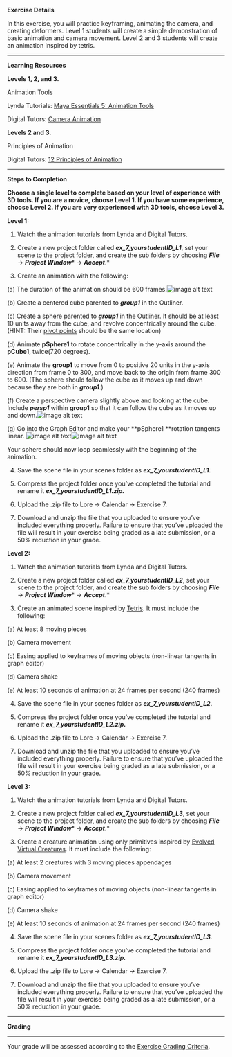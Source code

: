 **Exercise Details**

In this exercise, you will practice keyframing, animating the camera, and creating deformers. Level 1 students will create a simple demonstration of basic animation and camera movement. Level 2 and 3 students will create an animation inspired by tetris.

* * *


**Learning Resources**

**Levels 1, 2, and 3.**

Animation Tools

Lynda Tutorials: [Maya Essentials 5: Animation Tools](http://www.lynda.com/Maya-tutorials/Maya-Essentials-5-Animation-Tools/96719-2.html)

Digital Tutors: [Camera Animation](http://www.digitaltutors.com/11/training.php?pid=376)

        

**Levels 2 and 3.**

Principles of Animation

Digital Tutors: [12 Principles of Animation](http://www.digitaltutors.com/11/training.php?pid=297)

* * *


**Steps to Completion**

**Choose a single level to complete based on your level of experience with 3D tools. If you are a novice, choose Level 1. If you have some experience, choose Level 2. If you are very experienced with 3D tools, choose Level 3.**

**Level 1:**

1) Watch the animation tutorials from Lynda and Digital Tutors.

2) Create a new project folder called **_ex_7_yourstudentID_L1_**, set your scene to the project folder, and create the sub folders by choosing **_File_** → **_Project Window_*** → ***_Accept_***.*

3) Create an animation with the following:

(a) The duration of the animation should be 600 frames.![image alt text](image_0.jpg)

(b) Create a centered cube parented to **_group1_** in the Outliner. 

(c) Create a sphere parented to **_group1_** in the Outliner. It should be at least 10 units away from the cube, and revolve concentrically around the cube. (HINT: Their [pivot points](https://vimeo.com/24713801) should be the same location)

(d) Animate **pSphere1** to rotate concentrically in the y-axis around the **pCube1**, twice(720 degrees).

(e) Animate the **group1** to move from 0 to positive 20 units in the y-axis direction from frame 0 to 300, and move back to the origin from frame 300 to 600. (The sphere should follow the cube as it moves up and down because they are both in **_group1_**.)

(f) Create a perspective camera slightly above and looking at the cube. Include **_persp1_** within **group1** so that it can follow the cube as it moves up and down.![image alt text](image_1.jpg)

(g) Go into the Graph Editor and make your  **pSphere1 **rotation tangents linear. ![image alt text](image_2.png)![image alt text](image_3.png)

Your sphere should now loop seamlessly with the beginning of the animation. 

4) Save the scene file in your scenes folder as **_ex_7_yourstudentID_L1_**.

5) Compress the project folder once you’ve completed the tutorial and rename it **_ex_7_yourstudentID_L1.zip._**

6) Upload the .zip file to Lore → Calendar → Exercise 7.

7) Download and unzip the file that you uploaded to ensure you’ve included everything properly. Failure to ensure that you’ve uploaded the file will result in your exercise being graded as a late submission, or a 50% reduction in your grade.

**Level 2:**

1) Watch the animation tutorials from Lynda and Digital Tutors.

2) Create a new project folder called **_ex_7_yourstudentID_L2_**, set your scene to the project folder, and create the sub folders by choosing **_File_** → **_Project Window_*** → ***_Accept_***.*

3) Create an animated scene inspired by [Tetris](http://www.youtube.com/watch?v=qIAAmaS9n0Q). It must include the following:

(a) At least 8 moving pieces

(b) Camera movement

(c) Easing applied to keyframes of moving objects (non-linear tangents in graph editor)

(d) Camera shake

(e) At least 10 seconds of animation at 24 frames per second (240 frames)

4) Save the scene file in your scenes folder as **_ex_7_yourstudentID_L2_**.

5) Compress the project folder once you’ve completed the tutorial and rename it **_ex_7_yourstudentID_L2.zip._**

6) Upload the .zip file to Lore → Calendar → Exercise 7.

7) Download and unzip the file that you uploaded to ensure you’ve included everything properly. Failure to ensure that you’ve uploaded the file will result in your exercise being graded as a late submission, or a 50% reduction in your grade.

**Level 3:**

1) Watch the animation tutorials from Lynda and Digital Tutors.

2) Create a new project folder called **_ex_7_yourstudentID_L3_**, set your scene to the project folder, and create the sub folders by choosing **_File_** → **_Project Window_*** → ***_Accept_***.*

3) Create a creature animation using only primitives inspired by [Evolved Virtual Creatures](http://www.youtube.com/watch?v=JBgG_VSP7f8). It must include the following:

(a) At least 2 creatures with 3 moving pieces appendages

(b) Camera movement

(c) Easing applied to keyframes of moving objects (non-linear tangents in graph editor)

(d) Camera shake

(e) At least 10 seconds of animation at 24 frames per second (240 frames)

4) Save the scene file in your scenes folder as **_ex_7_yourstudentID_L3_**.

5) Compress the project folder once you’ve completed the tutorial and rename it **_ex_7_yourstudentID_L3.zip._**

6) Upload the .zip file to Lore → Calendar → Exercise 7.

7) Download and unzip the file that you uploaded to ensure you’ve included everything properly. Failure to ensure that you’ve uploaded the file will result in your exercise being graded as a late submission, or a 50% reduction in your grade.

* * *


**Grading**

**  **

Your grade will be assessed according to the [Exercise Grading Criteria](https://docs.google.com/document/d/16KERm1NWgcl8CH-fPwGSSW0RJYlXDCOCwVM8WrRVuKw/edit?usp=sharing). 